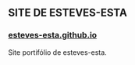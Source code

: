 ## SITE DE ESTEVES-ESTA 
### [esteves-esta.github.io](http://www.esteves-esta.github.io)

Site portifólio de esteves-esta.
